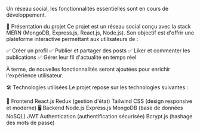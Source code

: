 Un réseau social, les fonctionnalités essentielles sont en cours de développement.

📌 Présentation du projet
Ce projet est un réseau social conçu avec la stack MERN (MongoDB, Express.js, React.js, Node.js). Son objectif est d'offrir une plateforme interactive permettant aux utilisateurs de :

✅ Créer un profil
✅ Publier et partager des posts
✅ Liker et commenter les publications
✅ Gérer leur fil d'actualité en temps réel

À terme, de nouvelles fonctionnalités seront ajoutées pour enrichir l'expérience utilisateur.

🛠️ Technologies utilisées
Le projet repose sur les technologies suivantes :

🎨 Frontend
React.js
Redux (gestion d'état)
Tailwind CSS (design responsive et moderne)
🖥️ Backend
Node.js
Express.js
MongoDB (base de données NoSQL)
JWT Authentication (authentification sécurisée)
Bcrypt.js (hashage des mots de passe)
